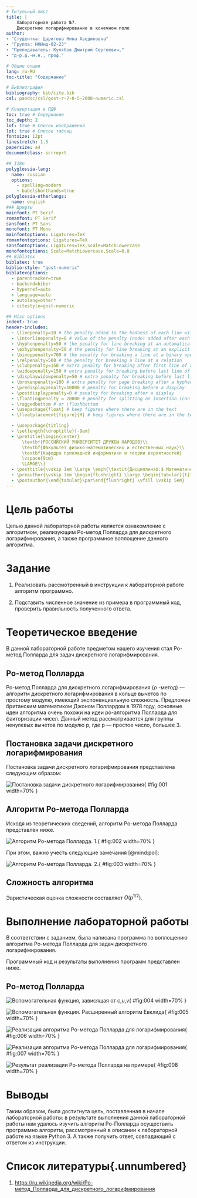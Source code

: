 ```yaml
---
# Титульный лист
title: |
    Лабораторная работа №7.  
    Дискретное логарифмирование в конечном поле
author:
- "Студентка: Царитова Нина Аведиковна"
- "Группа: НФИмд-02-23"
- "Преподаватель: Кулябов Дмитрий Сергеевич,"
- "д-р.ф.-м.н., проф."

# Общие опции
lang: ru-RU
toc-title: "Содержание"

# Библиография
bibliography: bib/cite.bib
csl: pandoc/csl/gost-r-7-0-5-2008-numeric.csl

# Конвертация в ПДФ
toc: true # Содержание
toc_depth: 2
lof: true # Список изображений
lot: true # Список таблиц
fontsize: 12pt
linestretch: 1.5
papersize: a4
documentclass: scrreprt

## I18n
polyglossia-lang:
  name: russian
  options:
	- spelling=modern
	- babelshorthands=true
polyglossia-otherlangs:
  name: english
### Шрифты
mainfont: PT Serif
romanfont: PT Serif
sansfont: PT Sans
monofont: PT Mono
mainfontoptions: Ligatures=TeX
romanfontoptions: Ligatures=TeX
sansfontoptions: Ligatures=TeX,Scale=MatchLowercase
monofontoptions: Scale=MatchLowercase,Scale=0.8
## Biblatex
biblatex: true
biblio-style: "gost-numeric"
biblatexoptions:
  - parentracker=true
  - backend=biber
  - hyperref=auto
  - language=auto
  - autolang=other*
  - citestyle=gost-numeric

## Misc options
indent: true
header-includes:
  - \linepenalty=10 # the penalty added to the badness of each line within a paragraph (no associated penalty node) Increasing the value makes tex try to have fewer lines in the paragraph.
  - \interlinepenalty=0 # value of the penalty (node) added after each line of a paragraph.
  - \hyphenpenalty=50 # the penalty for line breaking at an automatically inserted hyphen
  - \exhyphenpenalty=50 # the penalty for line breaking at an explicit hyphen
  - \binoppenalty=700 # the penalty for breaking a line at a binary operator
  - \relpenalty=500 # the penalty for breaking a line at a relation
  - \clubpenalty=150 # extra penalty for breaking after first line of a paragraph
  - \widowpenalty=150 # extra penalty for breaking before last line of a paragraph
  - \displaywidowpenalty=50 # extra penalty for breaking before last line before a display math
  - \brokenpenalty=100 # extra penalty for page breaking after a hyphenated line
  - \predisplaypenalty=10000 # penalty for breaking before a display
  - \postdisplaypenalty=0 # penalty for breaking after a display
  - \floatingpenalty = 20000 # penalty for splitting an insertion (can only be split footnote in standard LaTeX)
  - \raggedbottom # or \flushbottom
  - \usepackage{float} # keep figures where there are in the text
  - \floatplacement{figure}{H} # keep figures where there are in the text

  - \usepackage{titling}
  - \setlength{\droptitle}{-9em}
  - \pretitle{\begin{center}
      \textbf{РОССИЙСКИЙ УНИВЕРСИТЕТ ДРУЖБЫ НАРОДОВ}\\
      \textbf{Факультет физико-математических и естественных наук}\\
      \textbf{Кафедра прикладной информатики и теории вероятностей}
      \vspace{9cm}
      \LARGE\\}
  - \posttitle{\vskip 1em \Large \emph{\textit{Дисциплина$:$ Математические основы защиты информации и информационной безопасности}} \end{center}}
  - \preauthor{\vskip 3em \begin{flushright} \large \begin{tabular}[t]{c}}
  - \postauthor{\end{tabular}\par\end{flushright} \vfill \vskip 5em}
---
```


# Цель работы

Целью данной лабораторной работы является ознакомление с алгоритмом, реализующим Po-метод Полларда для дискретного логарифмирования, а также программное воплощение данного алгоритма.

# Задание

1. Реализовать рассмотренный в инструкции к лабораторной работе алгоритм программно.

2. Подставить численное значение из примера в программный код, проверить правильность полученного ответа.

# Теоретическое введение

В данной лабораторной работе предметом нашего изучения стал Pо-метод Полларда для задач дискретного логарифмирования.

## Po-метод Полларда

Ро-метод Полларда для дискретного логарифмирования ($\rho$ -метод) — алгоритм дискретного логарифмирования в кольце вычетов по простому модулю, имеющий экспоненциальную сложность. Предложен британским математиком Джоном Поллардом  в 1978 году, основные идеи алгоритма очень похожи на идеи ро-алгоритма Полларда для факторизации чисел. Данный метод рассматривается для группы ненулевых вычетов по модулю p, где p — простое число, большее 3.

## Постановка задачи дискретного логарифмирования

Постановка задачи дискретного логарифмирования представлена следующим образом:

![Постановка задачи дискретного логарифмирования](image/t1.png){ #fig:001 width=70% }

## Алгоритм Ро-метода Полларда

Исходя из теоретических сведений, алгоритм Ро-метода Полларда представлен ниже.

![Алгоритм Ро-метода Полларда. 1.](image/t2.png){ #fig:002 width=70% }

При этом, важно учесть следующие замечания [@mind:pol]:

![Алгоритм Ро-метода Полларда. 2.](image/t3.png){ #fig:003 width=70% }

## Сложность алгоритма

Эвристическая оценка сложности составляет $O ({p}^{1/2})$.

# Выполнение лабораторной работы


В соответствии с заданием, была написана программа по воплощению алгоритма Ро-метода Полларда для задач дискретного логарифмирования.

Программный код и результаты выполнения программ представлен ниже.

## Pо-метод Полларда

![Вспомогательная функция, зависящая от c,u,v ](image/1.png){ #fig:004 width=70% }

![Вспомогательная функция. Расширенный алгоритм Евклида](image/2.png){ #fig:005 width=70% }

![Реализация алгоритма Po-метода Полларда для логарифмирования](image/3.png){ #fig:006 width=70% }

![Реализация алгоритма Po-метода Полларда для логарифмирования](image/4.png){ #fig:007 width=70% }

![Результат реализации Po-метода Полларда на примере](image/r1.png){ #fig:008 width=70% }

# Выводы

Таким образом, была достигнута цель, поставленная в начале лабораторной работы: в результате выполнения данной лабораторной работы нам удалось изучить алгоритм Po-Полларда осуществить программно алгоритм, рассмотренный в описании к лабораторной работе на языке Python 3. А также получить ответ, совпадающий с ответом из инструкции.


# Список литературы{.unnumbered}

1. https://ru.wikipedia.org/wiki/Ро-метод_Полларда_для_дискретного_логарифмирования
